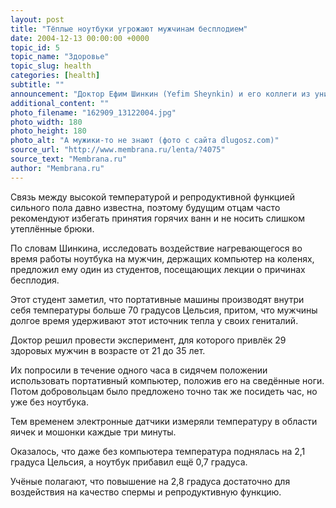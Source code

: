 ```yaml
---
layout: post
title: "Тёплые ноутбуки угрожают мужчинам бесплодием"
date: 2004-12-13 00:00:00 +0000
topic_id: 5
topic_name: "Здоровье"
topic_slug: health
categories: [health]
subtitle: ""
announcement: "Доктор Ефим Шинкин (Yefim Sheynkin) и его коллеги из университета Нью-Йорка (State University of New York in Stony Brook) полагают, что использование ноутбуков по несколько часов в день может угрожать мужчинам бесплодием."
additional_content: ""
photo_filename: "162909_13122004.jpg"
photo_width: 180
photo_height: 180
photo_alt: "А мужики-то не знают (фото с сайта dlugosz.com)"
source_url: "http://www.membrana.ru/lenta/?4075"
source_text: "Membrana.ru"
author: "Membrana.ru"
---
```

Связь между высокой температурой и репродуктивной функцией сильного пола давно известна, поэтому будущим отцам часто рекомендуют избегать принятия горячих ванн и не носить слишком утеплённые брюки.

По словам Шинкина, исследовать воздействие нагревающегося во время работы ноутбука на мужчин, держащих компьютер на коленях, предложил ему один из студентов, посещающих лекции о причинах бесплодия.

Этот студент заметил, что портативные машины производят внутри себя температуры больше 70 градусов Цельсия, притом, что мужчины долгое время удерживают этот источник тепла у своих гениталий.

Доктор решил провести эксперимент, для которого привлёк 29 здоровых мужчин в возрасте от 21 до 35 лет.

Их попросили в течение одного часа в сидячем положении использовать портативный компьютер, положив его на сведённые ноги. Потом добровольцам было предложено точно так же посидеть час, но уже без ноутбука.

Тем временем электронные датчики измеряли температуру в области яичек и мошонки каждые три минуты.

Оказалось, что даже без компьютера температура поднялась на 2,1 градуса Цельсия, а ноутбук прибавил ещё 0,7 градуса.

Учёные полагают, что повышение на 2,8 градуса достаточно для воздействия на качество спермы и репродуктивную функцию.
